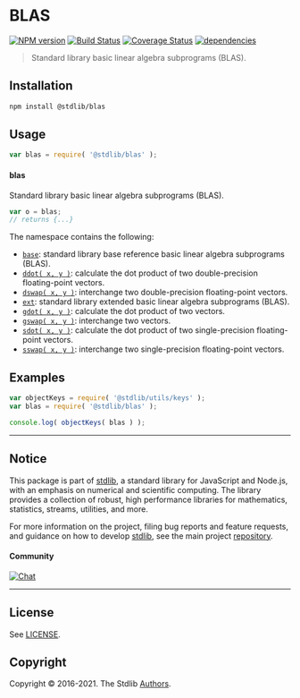 <!--

@license Apache-2.0

Copyright (c) 2018 The Stdlib Authors.

Licensed under the Apache License, Version 2.0 (the "License");
you may not use this file except in compliance with the License.
You may obtain a copy of the License at

   http://www.apache.org/licenses/LICENSE-2.0

Unless required by applicable law or agreed to in writing, software
distributed under the License is distributed on an "AS IS" BASIS,
WITHOUT WARRANTIES OR CONDITIONS OF ANY KIND, either express or implied.
See the License for the specific language governing permissions and
limitations under the License.

-->

# BLAS

[![NPM version][npm-image]][npm-url] [![Build Status][test-image]][test-url] [![Coverage Status][coverage-image]][coverage-url] [![dependencies][dependencies-image]][dependencies-url]

> Standard library basic linear algebra subprograms (BLAS).

<section class="installation">

## Installation

```bash
npm install @stdlib/blas
```

</section>

<section class="usage">

## Usage

```javascript
var blas = require( '@stdlib/blas' );
```

#### blas

Standard library basic linear algebra subprograms (BLAS).

```javascript
var o = blas;
// returns {...}
```

The namespace contains the following:

<!-- <toc pattern="*"> -->

<div class="namespace-toc">

-   <span class="signature">[`base`][@stdlib/blas/base]</span><span class="delimiter">: </span><span class="description">standard library base reference basic linear algebra subprograms (BLAS).</span>
-   <span class="signature">[`ddot( x, y )`][@stdlib/blas/ddot]</span><span class="delimiter">: </span><span class="description">calculate the dot product of two double-precision floating-point vectors.</span>
-   <span class="signature">[`dswap( x, y )`][@stdlib/blas/dswap]</span><span class="delimiter">: </span><span class="description">interchange two double-precision floating-point vectors.</span>
-   <span class="signature">[`ext`][@stdlib/blas/ext]</span><span class="delimiter">: </span><span class="description">standard library extended basic linear algebra subprograms (BLAS).</span>
-   <span class="signature">[`gdot( x, y )`][@stdlib/blas/gdot]</span><span class="delimiter">: </span><span class="description">calculate the dot product of two vectors.</span>
-   <span class="signature">[`gswap( x, y )`][@stdlib/blas/gswap]</span><span class="delimiter">: </span><span class="description">interchange two vectors.</span>
-   <span class="signature">[`sdot( x, y )`][@stdlib/blas/sdot]</span><span class="delimiter">: </span><span class="description">calculate the dot product of two single-precision floating-point vectors.</span>
-   <span class="signature">[`sswap( x, y )`][@stdlib/blas/sswap]</span><span class="delimiter">: </span><span class="description">interchange two single-precision floating-point vectors.</span>

</div>

<!-- </toc> -->

</section>

<!-- /.usage -->

<section class="examples">

## Examples

<!-- TODO: better examples -->

<!-- eslint no-undef: "error" -->

```javascript
var objectKeys = require( '@stdlib/utils/keys' );
var blas = require( '@stdlib/blas' );

console.log( objectKeys( blas ) );
```

</section>

<!-- /.examples -->


<section class="main-repo" >

* * *

## Notice

This package is part of [stdlib][stdlib], a standard library for JavaScript and Node.js, with an emphasis on numerical and scientific computing. The library provides a collection of robust, high performance libraries for mathematics, statistics, streams, utilities, and more.

For more information on the project, filing bug reports and feature requests, and guidance on how to develop [stdlib][stdlib], see the main project [repository][stdlib].

#### Community

[![Chat][chat-image]][chat-url]

---

## License

See [LICENSE][stdlib-license].


## Copyright

Copyright &copy; 2016-2021. The Stdlib [Authors][stdlib-authors].

</section>

<!-- /.stdlib -->

<!-- Section for all links. Make sure to keep an empty line after the `section` element and another before the `/section` close. -->

<section class="links">

[npm-image]: http://img.shields.io/npm/v/@stdlib/blas.svg
[npm-url]: https://npmjs.org/package/@stdlib/blas

[test-image]: https://github.com/stdlib-js/blas/actions/workflows/test.yml/badge.svg
[test-url]: https://github.com/stdlib-js/blas/actions/workflows/test.yml

[coverage-image]: https://img.shields.io/codecov/c/github/stdlib-js/blas/main.svg
[coverage-url]: https://codecov.io/github/stdlib-js/blas?branch=main

[dependencies-image]: https://img.shields.io/david/stdlib-js/blas.svg
[dependencies-url]: https://david-dm.org/stdlib-js/blas/main

[chat-image]: https://img.shields.io/gitter/room/stdlib-js/stdlib.svg
[chat-url]: https://gitter.im/stdlib-js/stdlib/

[stdlib]: https://github.com/stdlib-js/stdlib

[stdlib-authors]: https://github.com/stdlib-js/stdlib/graphs/contributors

[stdlib-license]: https://raw.githubusercontent.com/stdlib-js/blas/main/LICENSE

<!-- <toc-links> -->

[@stdlib/blas/base]: https://github.com/stdlib-js/blas/tree/main/base

[@stdlib/blas/ddot]: https://github.com/stdlib-js/blas/tree/main/ddot

[@stdlib/blas/dswap]: https://github.com/stdlib-js/blas/tree/main/dswap

[@stdlib/blas/ext]: https://github.com/stdlib-js/blas/tree/main/ext

[@stdlib/blas/gdot]: https://github.com/stdlib-js/blas/tree/main/gdot

[@stdlib/blas/gswap]: https://github.com/stdlib-js/blas/tree/main/gswap

[@stdlib/blas/sdot]: https://github.com/stdlib-js/blas/tree/main/sdot

[@stdlib/blas/sswap]: https://github.com/stdlib-js/blas/tree/main/sswap

<!-- </toc-links> -->

</section>

<!-- /.links -->
